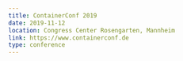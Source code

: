 ```yaml
---
title: ContainerConf 2019
date: 2019-11-12
location: Congress Center Rosengarten, Mannheim
link: https://www.containerconf.de
type: conference
---
```

